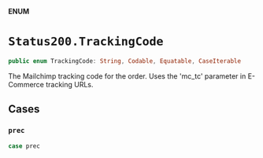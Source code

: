 **ENUM**

# `Status200.TrackingCode`

```swift
public enum TrackingCode: String, Codable, Equatable, CaseIterable
```

The Mailchimp tracking code for the order. Uses the 'mc_tc' parameter in E-Commerce tracking URLs.

## Cases
### `prec`

```swift
case prec
```
